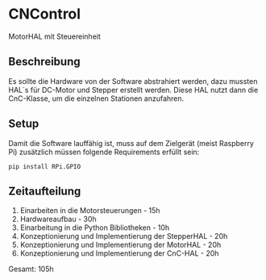 # CNControl

MotorHAL mit Steuereinheit

## Beschreibung

Es sollte die Hardware von der Software abstrahiert werden, dazu mussten HAL´s für DC-Motor und Stepper erstellt werden.
Diese HAL nutzt dann die CnC-Klasse, um die einzelnen Stationen anzufahren.

## Setup

Damit die Software lauffähig ist, muss auf dem Zielgerät (meist Raspberry Pi) zusätzlich müssen folgende Requirements erfüllt sein:

`pip install RPi.GPIO`
<!-- `pip install socketserver` erst mit neuerer version-->

## Zeitaufteilung

1. Einarbeiten in die Motorsteuerungen - 15h
2. Hardwareaufbau - 30h
3. Einarbeitung in die Python Bibliotheken - 10h
4. Konzeptionierung und Implementierung der StepperHAL - 20h
5. Konzeptionierung und Implementierung der MotorHAL - 20h
6. Konzeptionierung und Implementierung der CnC-HAL - 20h

Gesamt: 105h
